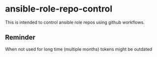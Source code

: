 # ansible-role-repo-control
This is intended to control ansible role repos using github workflows.

## Reminder

When not used for long time (multiple months) tokens might be outdated


